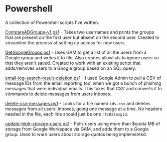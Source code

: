 # Powershell
A collection of Powershell scripts I've written.

[CompareADGroups-v1.ps1](https://github.com/kadenscroggins/Powershell/blob/main/CompareADGroups-v1.ps1) - Takes two usernames and prints the groups that are present on the first user but absent on the second user. Created to streamline the process of setting up access for new users.

[GetGoogleGroups.ps1](https://github.com/kadenscroggins/Powershell/blob/main/GetGoogleGroups.ps1) - Uses GAM to get a list of all the users from a Google group and writes it to file. Also creates allowlists to ignore users so that they aren't saved. Created to work with an existing script that adds/removes users to a Google group based on an SQL query.

[email-log-search-result-deletion.ps1](https://github.com/kadenscroggins/Powershell/blob/main/email-log-search-result-deletion.ps1) - I used Google Admin to pull a CSV of message IDs from the email reporting tool when we got a bunch of phishing messages that were individual emails. This takes that CSV and converts it to commands to delete messages from users inboxes.

[delete-csv-messages.ps1](https://github.com/kadenscroggins/Powershell/blob/main/delete-csv-messages.ps1) - Looks for a file named `ids.csv` and deletes messages from all users' inboxes, going one message at a time. No headers needed in the file, each line should just be one `rfc822msgid`.

[update-high-storage-users.ps1](https://github.com/kadenscroggins/Powershell/blob/main/update-high-storage-users.ps1) - Pulls users using more than $quota MB of storage from Google Workspace via GAM, and adds them to a Google group. Used to warn users about storage quotas being implemented.
